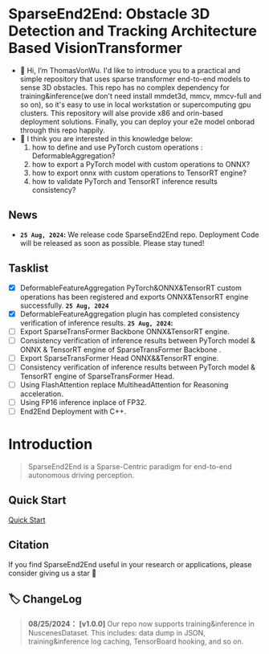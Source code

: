 # SparseEnd2End: Obstacle 3D Detection and Tracking Architecture Based VisionTransformer
- 👋 Hi, I’m ThomasVonWu. I'd like to introduce you to a practical and simple repository that uses sparse transformer end-to-end models to sense 3D obstacles. This repo has no complex dependency for training&inference(we don't need install mmdet3d, mmcv, mmcv-full and so on), so it's easy to use in local workstation or supercomputing gpu clusters. This repository will alse provide x86 and orin-based deployment solutions. Finally, you can deploy your e2e model onborad through this repo happily.  
- 👀 I think you are interested in this knowledge below:  
    1. how to define and use PyTorch custom operations : DeformableAggregation?    
    2. how to export a PyTorch model with custom operations to ONNX?  
    3. how to export onnx with custom operations to TensorRT engine?  
    4. how to validate PyTorch and TensorRT inference results consistency?  

## News
* **`25 Aug, 2024`:** We release code SparseEnd2End repo. Deployment Code will be released as soon as possible. Please stay tuned! 

## Tasklist
- [X] DeformableFeatureAggregation  PyTorch&ONNX&TensorRT custom operations has been registered and exports ONNX&TensorRT engine successfully. **`25 Aug, 2024`**  
- [X] DeformableFeatureAggregation  plugin has completed consistency verification of inference results. **`25 Aug, 2024`:**  
- [ ] Export SparseTransFormer Backbone ONNX&TensorRT engine.
- [ ] Consistency verification of inference results between PyTorch model & ONNX & TensorRT engine of SparseTransFormer Backbone .
- [ ] Export SparseTransFormer Head ONNX&&TensorRT engine.
- [ ] Consistency verification of inference results between PyTorch model & TensorRT engine of SparseTransFormer Head.
- [ ] Using FlashAttention replace MultiheadAttention for Reasoning acceleration.
- [ ] Using FP16 inference inplace of FP32.
- [ ] End2End Deployment with C++.

# Introduction
> SparseEnd2End is a Sparse-Centric paradigm for end-to-end autonomous driving perception.  

## Quick Start
[Quick Start](QUICK-START.md)

## Citation
If you find SparseEnd2End useful in your research or applications, please consider giving us a star &#127775;  

## 🏷 ChangeLog
>**08/25/2024：** **[v1.0.0]** Our repo now supports training&inference in NuscenesDataset. This includes: data dump in JSON, training&inference log caching, TensorBoard hooking, and so on. 